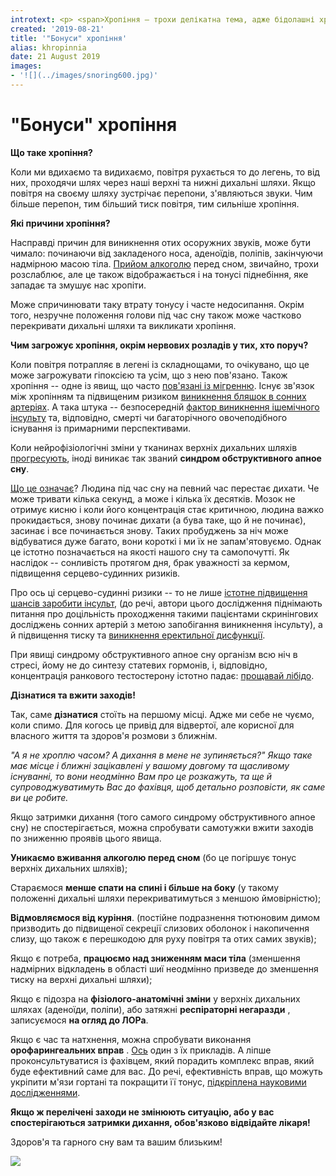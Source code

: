 ```yaml
---
introtext: <p> <span>Хропіння – трохи делікатна тема, адже бідолашні хропуни чималенько псують життя тим, хто спить поруч (чи намагається заснути), а ще, що незручно, іноді самі не підозрюють, який рейвах спричинюють, поки сплять. Але окрім значного імпакту на соціальне та особисте життя, хропіння може мати і чималі наслідки для здоров’я. </span></p>
created: '2019-08-21'
title: '"Бонуси" хропіння'
alias: khropinnia
date: 21 August 2019
images:
- '![](../images/snoring600.jpg)'
---
```


# "Бонуси" хропіння

**Що таке хропіння?**

Коли ми вдихаємо та видихаємо, повітря рухається то до легень, то від них, проходячи шлях через наші верхні та нижні дихальні шляхи. Якщо повітря на своєму шляху зустрічає перепони, з'являються звуки. Чим більше перепон, тим більший тиск повітря, тим сильніше хропіння.

**Які причини хропіння?**

Насправді причин для виникнення отих осоружних звуків, може бути чимало: починаючи від закладеного носа, аденоїдів, поліпів, закінчуючи надмірною масою тіла. [Прийом алкоголю](https://www.ncbi.nlm.nih.gov/pubmed/31128400) перед сном, звичайно, трохи розслаблює, але це також відображається і на тонусі піднебіння, яке западає та змушує нас хропіти.

Може спричинювати таку втрату тонусу і часте недосипання. Окрім того, незручне положення голови під час сну також може частково перекривати дихальні шляхи та викликати хропіння.

**Чим загрожує хропіння, окрім нервових розладів у тих, хто поруч?**

Коли повітря потрапляє в легені із складнощами, то очікувано, що це може загрожувати гіпоксією та усім, що з нею пов'язано. Також хропіння -- одне із явищ, що часто [пов'язані із мігренню](https://www.ncbi.nlm.nih.gov/pubmed/30095163). Існує зв'язок між хропінням та підвищеним ризиком [виникнення бляшок в сонних артеріях](https://www.ncbi.nlm.nih.gov/pmc/articles/PMC5940929/). А така штука -- безпосередній [фактор виникнення ішемічного інсульту](https://www.ncbi.nlm.nih.gov/pmc/articles/PMC5940929/) та, відповідно, смерті чи багаторічного овочеподібного існування із примарними перспективами.

Коли нейрофізіологічні зміни у тканинах верхніх дихальних шляхів [прогресують](https://www.ncbi.nlm.nih.gov/pubmed/29525140), іноді виникає так званий **синдром обструктивного апное сну**.

[Що це означає](https://onlinelibrary.wiley.com/doi/full/10.1111/jsr.12558)? Людина під час сну на певний час перестає дихати. Че може тривати кілька секунд, а може і кілька їх десятків. Мозок не отримує кисню і коли його концентрація стає критичною, людина важко прокидається, знову починає дихати (а бува таке, що й не починає), засинає і все починається знову. Таких пробуджень за ніч може відбуватися дуже багато, вони короткі і ми їх не запам'ятовуємо. Однак це істотно позначається на якості нашого сну та самопочутті. Як наслідок -- сонливість протягом дня, брак уважності за кермом, підвищення серцево-судинних ризиків.

Про ось ці серцево-судинні ризики -- то не лише [істотне підвищення шансів заробити інсульт](https://onlinelibrary.wiley.com/doi/full/10.1002/lary.26755), (до речі, автори цього дослідження піднімають питання про доцільність проходження такими пацієнтами скринінгових досліджень сонних артерій з метою запобігання виникнення інсульту), а й підвищення тиску та [виникнення еректильної дисфункції](https://www.ncbi.nlm.nih.gov/pubmed/29795528).

При явищі синдрому обструктивного апное сну організм всю ніч в стресі, йому не до синтезу статевих гормонів, і, відповідно, концентрація ранкового тестостерону істотно падає: [прощавай лібідо](https://academic.oup.com/jcem/article/87/7/3394/2847341).

**Дізнатися та вжити заходів!**

Так, саме **дізнатися** стоїть на першому місці. Адже ми себе не чуємо, коли спимо. Для когось це привід для відвертої, але корисної для власного життя та здоров'я розмови з ближнім.

*"А я не хроплю часом? А дихання в мене не зупиняється?" Якщо таке має місце і ближні зацікавлені у вашому довгому та щасливому існуванні, то вони неодмінно Вам про це розкажуть, та ще й супроводжуватимуть Вас до фахівця, щоб детально розповісти, як саме ви це робите.*

Якщо затримки дихання (того самого синдрому обструктивного апное сну) не спостерігається, можна спробувати самотужки вжити заходів по зниженню проявів цього явища.

**Уникаємо вживання алкоголю перед сном** (бо це погіршує тонус верхніх дихальних шляхів);

Стараємося **менше спати на спині і більше на боку** (у такому положенні дихальні шляхи перекриватимуться з меншою ймовірністю);

**Відмовляємося від куріння**. (постійне подразнення тютюновим димом призводить до підвищеної секреції слизових оболонок і накопичення слизу, що також є перешкодою для руху повітря та отих самих звуків);

Якщо є потреба, **працюємо над зниженням маси тіла** (зменшення надмірних відкладень в області шиї неодмінно призведе до зменшення тиску на верхні дихальні шляхи);

Якщо є підозра на **фізіолого-анатомічні зміни** у верхніх дихальних шляхах (аденоїди, поліпи), або затяжні **респіраторні негаразди** , записуємося **на огляд до ЛОРа**.

Якщо є час та натхнення, можна спробувати виконання **орофарингеальних вправ** . [Ось](https://www.youtube.com/watch?v=T0sCbD0ASko) один з їх прикладів. А ліпше проконсультуватися із фахівцем, який порадить комплекс вправ, який буде ефективний саме для вас. До речі, ефективність вправ, що можуть укріпити м'язи гортані та покращити її тонус, [підкріплена науковими дослідженнями](https://www.ncbi.nlm.nih.gov/pubmed/25950418).

**Якщо ж перелічені заходи не змінюють ситуацію, або у вас спостерігаються затримки дихання, обов'язково відвідайте лікаря!**

Здоров'я та гарного сну вам та вашим близьким!

![](../images/snoring600.jpg)
